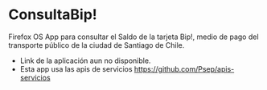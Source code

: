 ConsultaBip!
============

Firefox OS App para consultar el Saldo de la tarjeta Bip!, medio de pago del transporte público de la ciudad de Santiago de Chile.

- Link de la aplicación aun no disponible.
- Esta app usa las apis de servicios https://github.com/Psep/apis-servicios
